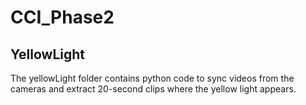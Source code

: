 # CCI_Phase2
## YellowLight 
The yellowLight folder contains python code to sync videos from the cameras and extract 20-second clips where the yellow light appears.